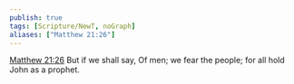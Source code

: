 ```yaml
---
publish: true
tags: [Scripture/NewT, noGraph]
aliases: ["Matthew 21:26"]
---
```

[Matthew 21:26](https://churchofjesuschrist.org/study/scriptures/nt/matt/21?lang=eng&id=p26#p26) But if we shall say, Of men; we fear the people; for all hold John as a prophet.
